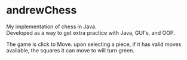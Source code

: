 # andrewChess
My implementation of chess in Java.   
Developed as a way to get extra practice with Java, GUI's, and OOP.   

The game is click to Move. upon selecting a piece, if it has valid moves available, the squares it can move to will turn green.
